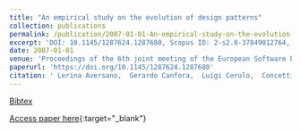 ```yaml
---
title: "An empirical study on the evolution of design patterns"
collection: publications
permalink: /publication/2007-01-01-An-empirical-study-on-the-evolution-of-design-patterns
excerpt: 'DOI: 10.1145/1287624.1287680, Scopus ID: 2-s2.0-37849012764, Cited by: 62'
date: 2007-01-01
venue: 'Proceedings of the 6th joint meeting of the European Software Engineering Conference and the ACM SIGSOFT International Symposium on Foundations of Software Engineering, 2007, Dubrovnik, Croatia, September 3-7, 2007'
paperurl: 'https://doi.org/10.1145/1287624.1287680'
citation: ' Lerina Aversano,  Gerardo Canfora,  Luigi Cerulo,  Concettina Del Grosso,  Massimiliano Di Penta, &quot;An empirical study on the evolution of design patterns.&quot; Proceedings of the 6th joint meeting of the European Software Engineering Conference and the ACM SIGSOFT International Symposium on Foundations of Software Engineering, 2007, Dubrovnik, Croatia, September 3-7, 2007, 2007.'
---
```

[Bibtex](https://dblp.org/rec/bib/conf/sigsoft/AversanoCCGP07)

[Access paper here](https://doi.org/10.1145/1287624.1287680){:target="_blank"}
